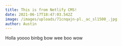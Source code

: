 ```yaml
---
title: This is from Netlify CMS!
date: 2021-06-17T18:47:03.542Z
image: /images/uploads/71cnqajn-pl._ac_sl1500_.jpg
author: Austin
---
```

Holla yoooo binbg bow wee boo wow